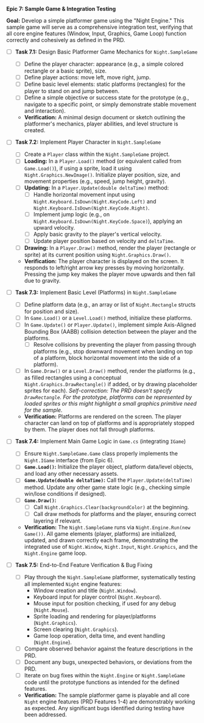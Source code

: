 
**Epic 7: Sample Game & Integration Testing**

**Goal:** Develop a simple platformer game using the "Night Engine." This sample game will serve as a comprehensive integration test, verifying that all core engine features (Window, Input, Graphics, Game Loop) function correctly and cohesively as defined in the PRD.

- [ ] **Task 7.1:** Design Basic Platformer Game Mechanics for `Night.SampleGame`

  - [ ] Define the player character: appearance (e.g., a simple colored rectangle or a basic sprite), size.
  - [ ] Define player actions: move left, move right, jump.
  - [ ] Define basic level elements: static platforms (rectangles) for the player to stand on and jump between.
  - [ ] Define a simple objective or success state for the prototype (e.g., navigate to a specific point, or simply demonstrate stable movement and interaction).
  - **Verification:** A minimal design document or sketch outlining the platformer's mechanics, player abilities, and level structure is created.
- [ ] **Task 7.2:** Implement Player Character in `Night.SampleGame`

  - [ ] Create a `Player` class within the `Night.SampleGame` project.
  - [ ] **Loading:** In a `Player.Load()` method (or equivalent called from `Game.Load()`), if using a sprite, load it using `Night.Graphics.NewImage()`. Initialize player position, size, and movement properties (e.g., speed, jump height, gravity).
  - [ ] **Updating:** In a `Player.Update(double deltaTime)` method:
    - [ ] Handle horizontal movement input using `Night.Keyboard.IsDown(Night.KeyCode.Left)` and `Night.Keyboard.IsDown(Night.KeyCode.Right)`.
    - [ ] Implement jump logic (e.g., on `Night.Keyboard.IsDown(Night.KeyCode.Space)`), applying an upward velocity.
    - [ ] Apply basic gravity to the player's vertical velocity.
    - [ ] Update player position based on velocity and `deltaTime`.
  - [ ] **Drawing:** In a `Player.Draw()` method, render the player (rectangle or sprite) at its current position using `Night.Graphics.Draw()`.
  - **Verification:** The player character is displayed on the screen. It responds to left/right arrow key presses by moving horizontally. Pressing the jump key makes the player move upwards and then fall due to gravity.
- [ ] **Task 7.3:** Implement Basic Level (Platforms) in `Night.SampleGame`

  - [ ] Define platform data (e.g., an array or list of `Night.Rectangle` structs for position and size).
  - [ ] In `Game.Load()` or a `Level.Load()` method, initialize these platforms.
  - [ ] In `Game.Update()` or `Player.Update()`, implement simple Axis-Aligned Bounding Box (AABB) collision detection between the player and the platforms.
    - [ ] Resolve collisions by preventing the player from passing through platforms (e.g., stop downward movement when landing on top of a platform, block horizontal movement into the side of a platform).
  - [ ] In `Game.Draw()` or a `Level.Draw()` method, render the platforms (e.g., as filled rectangles using a conceptual `Night.Graphics.DrawRectangle()` if added, or by drawing placeholder sprites for each). _Self-correction: The PRD doesn't specify `DrawRectangle`. For the prototype, platforms can be represented by loaded sprites or this might highlight a small graphics primitive need for the sample._
  - **Verification:** Platforms are rendered on the screen. The player character can land on top of platforms and is appropriately stopped by them. The player does not fall through platforms.
- [ ] **Task 7.4:** Implement Main Game Logic in `Game.cs` (integrating `IGame`)

  - [ ] Ensure `Night.SampleGame.Game` class properly implements the `Night.IGame` interface (from Epic 6).
  - [ ] **`Game.Load()`:** Initialize the player object, platform data/level objects, and load any other necessary assets.
  - [ ] **`Game.Update(double deltaTime)`:** Call the `Player.Update(deltaTime)` method. Update any other game state logic (e.g., checking simple win/lose conditions if designed).
  - [ ] **`Game.Draw()`:**
    - [ ] Call `Night.Graphics.Clear(backgroundColor)` at the beginning.
    - [ ] Call draw methods for platforms and the player, ensuring correct layering if relevant.
  - **Verification:** The `Night.SampleGame` runs via `Night.Engine.Run(new Game())`. All game elements (player, platforms) are initialized, updated, and drawn correctly each frame, demonstrating the integrated use of `Night.Window`, `Night.Input`, `Night.Graphics`, and the `Night.Engine` game loop.
- [ ] **Task 7.5:** End-to-End Feature Verification & Bug Fixing

  - [ ] Play through the `Night.SampleGame` platformer, systematically testing all implemented `Night` engine features:
    - Window creation and title (`Night.Window`).
    - Keyboard input for player control (`Night.Keyboard`).
    - Mouse input for position checking, if used for any debug (`Night.Mouse`).
    - Sprite loading and rendering for player/platforms (`Night.Graphics`).
    - Screen clearing (`Night.Graphics`).
    - Game loop operation, delta time, and event handling (`Night.Engine`).
  - [ ] Compare observed behavior against the feature descriptions in the PRD.
  - [ ] Document any bugs, unexpected behaviors, or deviations from the PRD.
  - [ ] Iterate on bug fixes within the `Night.Engine` or `Night.SampleGame` code until the prototype functions as intended for the defined features.
  - **Verification:** The sample platformer game is playable and all core `Night` engine features (PRD Features 1-4) are demonstrably working as expected. Any significant bugs identified during testing have been addressed.
